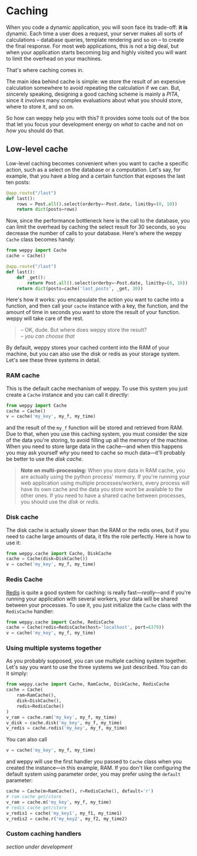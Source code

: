 Caching
=======

When you code a dynamic application, you will soon face its trade-off:
**it is** dynamic. Each time a user does a request, your server makes all sorts
of calculations – database queries, template rendering and so on – to
create the final response. For most web applications, this is not a big deal,
but when your application starts becoming big and highly visited you will want
to limit the overhead on your machines.

That's where caching comes in.

The main idea behind cache is simple: we store the result of an expensive calculation
somewhere to avoid repeating the calculation if we can. But, sincerely speaking,
designing a good caching scheme is mainly a *PITA*, since it involves many
complex evaluations about what you should store, where to store it, and so on.

So how can weppy help you with this? It provides some tools out of the box that
let you focus your development energy on *what* to cache and not on *how* you
should do that.

Low-level cache
---------------
Low-level caching becomes convenient when you want to cache a specific action, 
such as a select on the database or a computation. Let's say, for example, that
you have a blog and a certain function that exposes the last ten posts:

```python
@app.route("/last")
def last():
    rows = Post.all().select(orderby=~Post.date, limitby=(0, 10))
    return dict(posts=rows)
``` 

Now, since the performance bottleneck here is the call to the database, you can
limit the overhead by caching the select result for 30 seconds, so you decrease
the number of calls to your database. Here's where the weppy `Cache` class becomes handy:

```python
from weppy import Cache
cache = Cache()

@app.route("/last")
def last():
    def _get():
        return Post.all().select(orderby=~Post.date, limitby=(0, 10))
    return dict(posts=cache('last_posts', _get, 30))
```

Here's how it works: you encapsulate the action you want to cache into a function,
and then call your `cache` instance with a key, the function, and the amount of time
in seconds you want to store the result of your function. weppy will take care 
of the rest.

> – OK, dude. But where does weppy store the result?   
> – *you can choose that*

By default, weppy stores your cached content into the RAM of your machine,
but you can also use the disk or redis as your storage system. Let's see these
three systems in detail.

### RAM cache
This is the default cache mechanism of weppy. To use this system you just create
a `Cache` instance and you can call it directly:

```python
from weppy import Cache
cache = Cache()
v = cache('my_key', my_f, my_time)
```

and the result of the `my_f` function will be stored and retrieved from RAM.
Due to that, when you use this caching system, you must consider the size of
the data you're storing, to avoid filling up all the memory of the machine.
When you need to store large data in the cache&mdash;and when this happens you may
ask yourself *why* you need to cache so much data&mdash;it'll probably be better
to use the *disk cache*.

> **Note on multi-processing:**
> When you store data in RAM cache, you are actually using the python process' memory. If you're running your web application using multiple processes/workers, every process will have its own cache and the data you store wont be available to the other ones.
> If you need to have a shared cache between processes, you should use the *disk* or *redis*.

### Disk cache
The disk cache is actually slower than the RAM or the redis ones, but if you need
to cache large amounts of data, it fits the role perfectly. Here is how to use it:

```python
from weppy.cache import Cache, DiskCache
cache = Cache(disk=DiskCache())
v = cache('my_key', my_f, my_time)
```

### Redis Cache
[Redis](http://redis.io) is quite a good system for caching: is really
fast&mdash;*really*&mdash;and if you're running your application with several
workers, your data will be shared between your processes. To use it, you just
initialize the `Cache` class with the `RedisCache` handler:

```python
from weppy.cache import Cache, RedisCache
cache = Cache(redis=RedisCache(host='localhost', port=6379))
v = cache('my_key', my_f, my_time)
```

### Using multiple systems together
As you probably supposed, you can use multiple caching system together. Let's say
you want to use the three systems we just described. You can do it simply:

```python
from weppy.cache import Cache, RamCache, DiskCache, RedisCache
cache = Cache(
    ram=RamCache(),
    disk=DiskCache(),
    redis=RedisCache()
)
v_ram = cache.ram('my_key', my_f, my_time)
v_disk = cache.disk('my_key', my_f, my_time)
v_redis = cache.redis('my_key', my_f, my_time)
```

You can also call

```python
v = cache('my_key', my_f, my_time)
```

and weppy will use the first handler you passed to `Cache` class when you created
the instance&mdash;in this example, RAM. If you don't like configuring the
default system using parameter order, you may prefer using the `default` parameter:

```python
cache = Cache(m=RamCache(), r=RedisCache(), default='r')
# ram cache get/store
v_ram = cache.m('my_key', my_f, my_time)
# redis cache get/store
v_redis1 = cache('my_key1', my_f1, my_time1)
v_redis2 = cache.r('my_key2', my_f2, my_time2)
```

### Custom caching handlers
*section under development*
